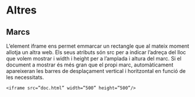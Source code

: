 # Altres

## Marcs
L’element iframe ens permet emmarcar un rectangle que al mateix moment allotja un altra web. Els seus atributs són src per a indicar l’adreça del lloc que volem mostrar i width i height per a l’amplada i altura del marc. Si el document a mostrar és més gran que el propi marc, automàticament apareixeran les barres de desplaçament vertical i horitzontal en funció de les necessitats. 
 

`<iframe src=”doc.html” width=”500” height=”500”/>`

